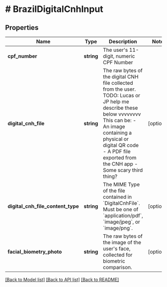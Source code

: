 # # BrazilDigitalCnhInput

## Properties

Name | Type | Description | Notes
------------ | ------------- | ------------- | -------------
**cpf_number** | **string** | The user&#39;s 11-digit, numeric CPF Number |
**digital_cnh_file** | **string** | The raw bytes of the digital CNH file collected from the user.                TODO: Lucas or JP help me describe these below vvvvvvvv  This can be:  - An image containing a physical or digital QR code  - A PDF file exported from the CNH app  - Some scary third thing? | [optional]
**digital_cnh_file_content_type** | **string** | The MIME Type of the file contained in &#x60;DigitalCnhFile&#x60;.                Must be one of &#x60;application/pdf&#x60;, &#x60;image/jpeg&#x60;, or &#x60;image/png&#x60;. | [optional]
**facial_biometry_photo** | **string** | The raw bytes of the image of the user&#39;s face, collected for biometric comparison. | [optional]

[[Back to Model list]](../../README.md#models) [[Back to API list]](../../README.md#endpoints) [[Back to README]](../../README.md)
